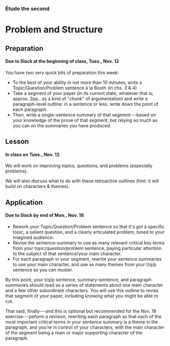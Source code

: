 ### Étude the second

# Problem and Structure

## Preparation
#### Due to Slack at the beginning of class, Tues., Nov. 12
You have two very quick bits of preparation this week:
* To the best of your ability in not more than 10 minutes, write a Topic/Question/Problem sentence à la Booth (in chs. 3 & 4)
* Take a segment of your paper (in its current state, whatever that is; approx. 3pp., as a kind of "chunk" of argumentation) and write a paragraph-level outline: in a sentence or less, write down the point of each paragraph.
* Then, write a single-sentence summary of that segment---based on your knowledge of the prose of that segment, but relying as much as you can on the summaries you have produced.

## Lesson
#### In class on Tues., Nov. 12
We will work on improving topics, questions, and problems (especially problems).

We will also discuss what to do with these retroactive outlines (hint: it will build on characters & themes).

## Application
#### Due to Slack by end of Mon., Nov. 18
* Rework your Topic/Question/Problem sentence so that it's got a specific topic, a salient question, and a clearly articulated problem, tuned to your imagined audience.
* Revise the sentence-summary to use as many relevant critical key terms from your topic/question/problem sentence, paying particular attention to the subject of that sentence/your main character.
* For each paragraph in your segment, rewrite your sentence summaries to use your main character, and use as many themes from your t/q/p sentence as you can muster.

By this point, your t/q/p sentence, summary-sentence, and paragraph summaries should read as a series of statements about one main character and a few other subordinate characters. You will use this outline to revise that segment of your paper, including knowing what you might be able to cut.

That said, finally---and this is optional but recommended for the Nov. 18 exercise---peform a revision, rewriting each paragraph so that each of the most important critical terms in your sentence summary is a theme in the paragraph, and you're in control of your characters, with the main character of the segment being a main or major supporting character of the paragraph.
